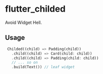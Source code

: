 # flutter_childed

Avoid Widget Hell.

## Usage

```dart
 Childed((child) => Padding(child))
   .child((child) => Card(child: child))
   .child((child) => Padding(child: child))
   // ... so on
   .build(Text()) // leaf widget
```
